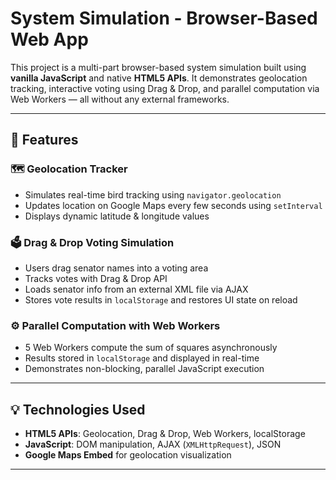 # System Simulation - Browser-Based Web App

This project is a multi-part browser-based system simulation built using **vanilla JavaScript** and native **HTML5 APIs**. It demonstrates geolocation tracking, interactive voting using Drag & Drop, and parallel computation via Web Workers — all without any external frameworks.

---

## 🔧 Features

### 🗺️ Geolocation Tracker
- Simulates real-time bird tracking using `navigator.geolocation`
- Updates location on Google Maps every few seconds using `setInterval`
- Displays dynamic latitude & longitude values

### 🗳️ Drag & Drop Voting Simulation
- Users drag senator names into a voting area
- Tracks votes with Drag & Drop API
- Loads senator info from an external XML file via AJAX
- Stores vote results in `localStorage` and restores UI state on reload

### ⚙️ Parallel Computation with Web Workers
- 5 Web Workers compute the sum of squares asynchronously
- Results stored in `localStorage` and displayed in real-time
- Demonstrates non-blocking, parallel JavaScript execution

---

## 💡 Technologies Used

- **HTML5 APIs**: Geolocation, Drag & Drop, Web Workers, localStorage
- **JavaScript**: DOM manipulation, AJAX (`XMLHttpRequest`), JSON
- **Google Maps Embed** for geolocation visualization

---

